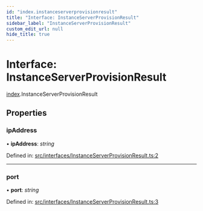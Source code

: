 ```yaml
---
id: "index.instanceserverprovisionresult"
title: "Interface: InstanceServerProvisionResult"
sidebar_label: "InstanceServerProvisionResult"
custom_edit_url: null
hide_title: true
---
```


# Interface: InstanceServerProvisionResult

[index](../modules/index.md).InstanceServerProvisionResult

## Properties

### ipAddress

• **ipAddress**: *string*

Defined in: [src/interfaces/InstanceServerProvisionResult.ts:2](https://github.com/xr3ngine/xr3ngine/blob/716a06460/packages/common/src/interfaces/InstanceServerProvisionResult.ts#L2)

___

### port

• **port**: *string*

Defined in: [src/interfaces/InstanceServerProvisionResult.ts:3](https://github.com/xr3ngine/xr3ngine/blob/716a06460/packages/common/src/interfaces/InstanceServerProvisionResult.ts#L3)
